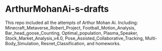 # ArthurMohanAi-s-drafts
This repo included all the attempts of Arthur Mohan Ai. Including: Minecraft_Metaverse_Robert_Project, Football_Motion_Analysis, Bar_head_goose_Counting, Optimal_population, Plasma_Speaker, Stock_Market_Analysis_v4.0, Pose_Assisted_Collaborative_Tracking, Multi-Body_Simulation, Resnet_Classification, and homeworks.
